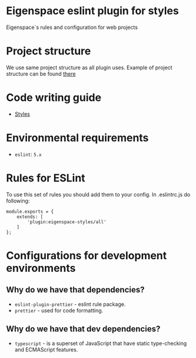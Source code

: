 # Eigenspace eslint plugin for styles

Eigenspace`s rules and configuration for web projects

# Project structure

We use same project structure as all plugin uses.
Example of project structure can be found [there](https://github.com/DianaSuvorova/eslint-plugin-react-redux)

# Code writing guide

* [Styles](https://standards.eigenspace.team/styles)

# Environmental requirements

* `eslint`: `5.x`

# Rules for ESLint

To use this set of rules you should add them to your config.
In .eslintrc.js do following:
```
module.exports = {
    extends: [
        'plugin:eigenspace-styles/all'
    ]
};
```
    
# Configurations for development environments

## Why do we have that dependencies?

* `eslint-plugin-prettier` - eslint rule package.
* `prettier` - used for code formatting. 

## Why do we have that dev dependencies?

* `typescript` - is a superset of JavaScript that have static type-checking and ECMAScript features.
